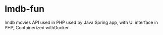 # Imdb-fun
Imdb movies API used in PHP used by Java Spring app, with UI interface in PHP, Containerized withDocker.
